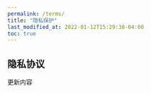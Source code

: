 ```yaml
---
permalink: /terms/
title: "隐私保护"
last_modified_at: 2022-01-12T15:29:38-04:00
toc: true
---
```


## 隐私协议
更新内容

